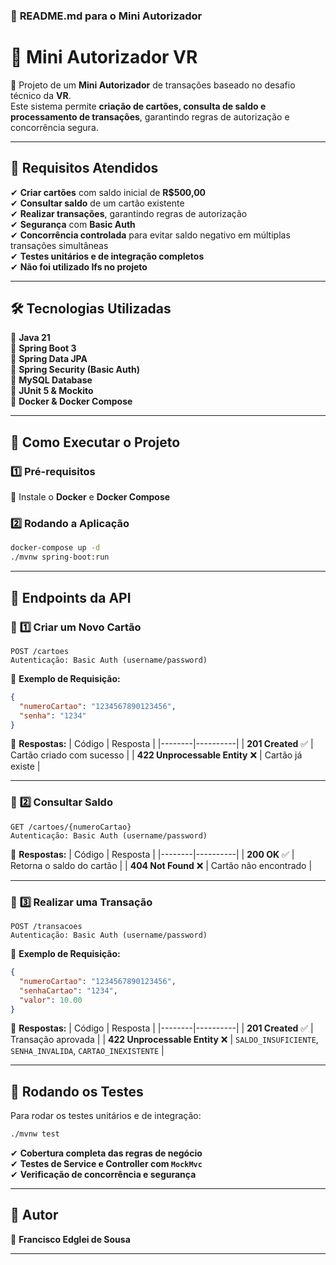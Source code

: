 ### 📌 **README.md para o Mini Autorizador**

# 🏦 Mini Autorizador VR

🚀 Projeto de um **Mini Autorizador** de transações baseado no desafio técnico da **VR**.  
Este sistema permite **criação de cartões, consulta de saldo e processamento de transações**, garantindo regras de autorização e concorrência segura.

---

## 📜 **Requisitos Atendidos**
✔ **Criar cartões** com saldo inicial de **R$500,00**  
✔ **Consultar saldo** de um cartão existente  
✔ **Realizar transações**, garantindo regras de autorização  
✔ **Segurança** com **Basic Auth**  
✔ **Concorrência controlada** para evitar saldo negativo em múltiplas transações simultâneas  
✔ **Testes unitários e de integração completos**  
✔ **Não foi utilizado Ifs no projeto** 

---

## 🛠 **Tecnologias Utilizadas**
🔹 **Java 21**  
🔹 **Spring Boot 3**  
🔹 **Spring Data JPA**  
🔹 **Spring Security (Basic Auth)**  
🔹 **MySQL Database**  
🔹 **JUnit 5 & Mockito**  
🔹 **Docker & Docker Compose**  

---

## 🚀 **Como Executar o Projeto**
### 1️⃣ **Pré-requisitos**
🔹 Instale o **Docker** e **Docker Compose**  

### 2️⃣ **Rodando a Aplicação**
```sh
docker-compose up -d
./mvnw spring-boot:run
```

---

## 🎯 **Endpoints da API**
### 📌 **1️⃣ Criar um Novo Cartão**
```
POST /cartoes
Autenticação: Basic Auth (username/password)
```
🔹 **Exemplo de Requisição:**
```json
{
  "numeroCartao": "1234567890123456",
  "senha": "1234"
}
```
🔹 **Respostas:**
| Código | Resposta |
|--------|----------|
| **201 Created** ✅ | Cartão criado com sucesso |
| **422 Unprocessable Entity** ❌ | Cartão já existe |

---

### 📌 **2️⃣ Consultar Saldo**
```
GET /cartoes/{numeroCartao}
Autenticação: Basic Auth (username/password)
```
🔹 **Respostas:**
| Código | Resposta |
|--------|----------|
| **200 OK** ✅ | Retorna o saldo do cartão |
| **404 Not Found** ❌ | Cartão não encontrado |

---

### 📌 **3️⃣ Realizar uma Transação**
```
POST /transacoes
Autenticação: Basic Auth (username/password)
```
🔹 **Exemplo de Requisição:**
```json
{
  "numeroCartao": "1234567890123456",
  "senhaCartao": "1234",
  "valor": 10.00
}
```
🔹 **Respostas:**
| Código | Resposta |
|--------|----------|
| **201 Created** ✅ | Transação aprovada |
| **422 Unprocessable Entity** ❌ | `SALDO_INSUFICIENTE`, `SENHA_INVALIDA`, `CARTAO_INEXISTENTE` |

---

## 🧪 **Rodando os Testes**
Para rodar os testes unitários e de integração:
```sh
./mvnw test
```
✔ **Cobertura completa das regras de negócio**  
✔ **Testes de Service e Controller com `MockMvc`**  
✔ **Verificação de concorrência e segurança**

---

## 📌 **Autor**
👤 **Francisco Edglei de Sousa**

---